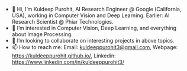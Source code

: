 - 👋 Hi, I’m Kuldeep Purohit, AI Research Engineer @ Google (California, USA), working in Computer Vision and Deep Learning. Earlier: AI Research Scientist @ Phiar Technologies.
- 👀 I’m interested in Computer Vision, Deep Learning, and everything about Image Processing.
- 💞️ I’m looking to collaborate on interesting projects in above topics.
- 📫 How to reach me: Email: kuldeeppurohit3@gmail.com, Webpage: https://kuldeeppurohit.github.io/, Linkedin: https://www.linkedin.com/in/kuldeeppurohit3/ 


<!---
kuldeeppurohit/kuldeeppurohit is a ✨ special ✨ repository because its `README.md` (this file) appears on your GitHub profile.
You can click the Preview link to take a look at your changes.
--->
